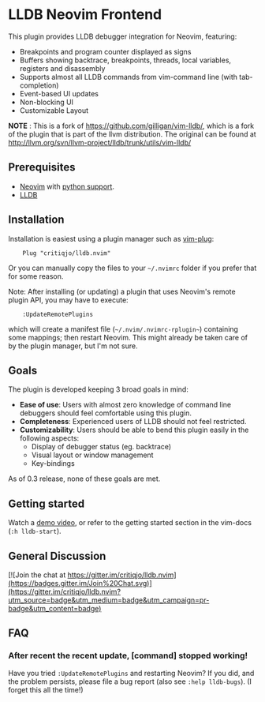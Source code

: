 # LLDB Neovim Frontend

This plugin provides LLDB debugger integration for Neovim, featuring:

* Breakpoints and program counter displayed as signs
* Buffers showing backtrace, breakpoints, threads, local variables, registers and disassembly
* Supports almost all LLDB commands from vim-command line (with tab-completion)
* Event-based UI updates
* Non-blocking UI
* Customizable Layout

**NOTE** : This is a fork of https://github.com/gilligan/vim-lldb/, which is a fork of
the plugin that is part of the llvm distribution. The original can be found at
http://llvm.org/svn/llvm-project/lldb/trunk/utils/vim-lldb/

## Prerequisites

* [Neovim](https://github.com/neovim/neovim) with [python support](https://github.com/neovim/python-client).
* [LLDB](http://lldb.llvm.org/)

## Installation

Installation is easiest using a plugin manager such as [vim-plug](https://github.com/junegunn/vim-plug):
```
    Plug "critiqjo/lldb.nvim"
```
Or you can manually copy the files to your `~/.nvimrc` folder if you prefer that for some reason.

Note: After installing (or updating) a plugin that uses Neovim's remote plugin API,
you may have to execute:
```
    :UpdateRemotePlugins
```
which will create a manifest file (`~/.nvim/.nvimrc-rplugin~`) containing some mappings;
then restart Neovim. This might already be taken care of by the plugin manager, but I'm not sure.

## Goals

The plugin is developed keeping 3 broad goals in mind:

* **Ease of use**: Users with almost zero knowledge of command line debuggers should feel comfortable using this plugin.
* **Completeness**: Experienced users of LLDB should not feel restricted.
* **Customizability**: Users should be able to bend this plugin easily in the following aspects:
    * Display of debugger status (eg. backtrace)
    * Visual layout or window management
    * Key-bindings

As of 0.3 release, none of these goals are met.

## Getting started

Watch a [demo video](https://youtu.be/aXSNhTH1Co4), or refer to the getting
started section in the vim-docs (`:h lldb-start`).

## General Discussion

[![Join the chat at https://gitter.im/critiqjo/lldb.nvim](https://badges.gitter.im/Join%20Chat.svg)](https://gitter.im/critiqjo/lldb.nvim?utm_source=badge&utm_medium=badge&utm_campaign=pr-badge&utm_content=badge)

## FAQ

### After recent the recent update, [command] stopped working!

Have you tried `:UpdateRemotePlugins` and restarting Neovim? If you did, and
the problem persists, please file a bug report (also see `:help lldb-bugs`).
(I forget this all the time!)
